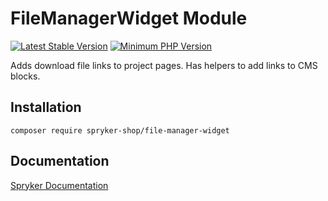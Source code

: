 # FileManagerWidget Module
[![Latest Stable Version](https://poser.pugx.org/spryker-shop/file-manager-widget/v/stable.svg)](https://packagist.org/packages/spryker-shop/file-manager-widget)
[![Minimum PHP Version](https://img.shields.io/badge/php-%3E%3D%207.4-8892BF.svg)](https://php.net/)

Adds download file links to project pages. Has helpers to add links to CMS blocks.

## Installation

```
composer require spryker-shop/file-manager-widget
```

## Documentation

[Spryker Documentation](https://docs.spryker.com)
